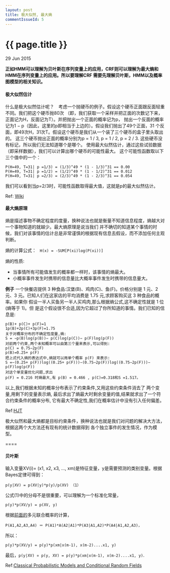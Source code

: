 ```yaml
---
layout: post
title: 极大似然, 最大熵
commentIssueId: 5
---
```


{{ page.title }}
================

<p class="meta">29 Jun 2015 </p>

**正如HMM可以理解为贝叶斯在序列变量上的应用，CRF则可以理解为最大熵和HMM在序列变量上的应用。所以要理解CRF
需要先理解贝叶斯，HMM以及概率图模型的相关知识。**

#### 极大似然估计
什么是极大似然估计呢？　考虑一个抛硬币的例子。假设这个硬币正面跟反面轻重不同。我们把这个硬币抛80次
（即，我们获取一个采样并把正面的次数记下来，正面记为H，反面记为T）。并把抛出一个正面的概率记为p，
抛出一个反面的概率记为1 − p（因此，这里的p即相当于上边的）。假设我们抛出了49个正面，31 个反面，即49次H，31次T。假设这个硬币是我们从一个装了三个硬币的盒子里头取出的。
这三个硬币抛出正面的概率分别为p = 1 / 3, p = 1 / 2, p = 2 / 3. 这些硬币没有标记，所以我们无法知道哪个是哪个。
使用最大似然估计，通过这些试验数据（即采样数据），我们可以计算出哪个硬币的可能性最大。
这个可能性函数取以下三个值中的一个：

```
P(H=49, T=31| p =1/3) = (1/3)^49 * (1 - 1/3)^31 == 0.00
P(H=49, T=31| p =1/2) = (1/2)^49 * (1 - 1/2)^31 == 0.012
P(H=49, T=31| p =2/3) = (2/3)^49 * (1 - 2/3)^31 == 0.054

```
我们可以看到当p=2/3时，可能性函数取得最大值，这就是p的最大似然估计。

Ref: [Wiki](http://wiki.mbalib.com/wiki/%E6%9C%80%E5%A4%A7%E4%BC%BC%E7%84%B6%E4%BC%B0%E8%AE%A1)

#### 最大熵原理

熵是描述事物不确定程度的度量，换种说法也就是衡量不知道信息程度，熵越大对一个事物知道的就越少。最大熵原理是说当我们
并不确切的知道某个事情的时候，我们对该事情的估计总是非常谨慎的根据现有信息去假设，而不添加任何主观判断。

熵的计算公式： ``` H(x) = -SUM[P(xi)log(P(xi))]```

熵的性质:
- 当事情所有可能值发生的概率都一样时，该事情的熵最大。
- 小概率事件发生时携带的信息量比大概率事件发生时携带的信息量大。

**例子**
一个快餐店提供 3 种食品:汉堡(B)、鸡肉(C)、鱼(F)。价格分别是 1 元、2 元、3 元。已知人们在这家店的平均消费是 1.75 元,求顾客购买这 3 种食品的概率。如果你 假设一半人买鱼另一半人买鸡肉,那么根据熵公式,这不确定性就是 1 位(熵等于 1)。但 是这个假设很不合适,因为它超过了你所知道的事情。我们已知的信息是:

```
p(B)+ p(C)+ p(F)=1
1p(B)+2p(C)+3p(F)=1.75
关于对概率分布的不确定性度量,熵:
S = −p(B)log(p(B))− p(C)log(p(C))− p(F)log(p(F))
对前两个约束,两个未知概率可以由第三个量来表示,可以得到:
p(C) = 0.75−2p(F)
p(B)=0.25+ p(F)
把上式代入熵的表达式中,熵就可以用单个概率 p(F) 来表示:
S =−(0.25+ p(F))log((0.25+ p(F)))−(0.75−2p(F))log((0.75−2p(F)))− p(F)log(p(F))
对这个单变量优化问题,求出 
p(F) = 0.216 时熵最大,有 p(B) = 0.466 , p(C)=0.318和S =1.517。
```

以上,我们根据未知的概率分布表示了约束条件,又用这些约束条件消去了 两个变量,用剩下的变量表示熵,
最后求出了熵最大时剩余变量的值,结果就求出了一个符 合约束条件的概率分布,
它有最大不确定性,我们在概率估计中没有引入任何偏差。

Ref:[HJT](http://jiangtanghu.com/docs/cn/maxEnt.pdf)


极大似然和最大熵都是目标约束条件，换种说法也就是我们对问题的解决大方法，根据这两个大方法还有现有的统计数据得到
各个独立事件的发生情况，作为模型。

====

#### 贝叶斯

输入变量XV(i)= (x1, x2, x3, ..., xm)是特征变量，y是需要预测的类别变量。根据Bayes定律可得到：

```
p(y|XV) = p(XV|y)*p(y)/p(XV) （1）
```

公式(1)中的分母不是很重要，可以理解为一个标准化常量，

```
p(y)*p(XV/y) = p(XV, y)
```

根据[前面的](https://github.com/haiy/haiy.github.io/blob/master/_posts/2015-06-06-crf-01.md)多元联合概率的计算，

```
P(A1,A2,A3,A4) ＝ P(A1)*A(A2|A1)*P(A3|A1,A2)*P(A4|A1,A2,A3)，
```

所以：

```
p(y)*p(XV/y) = p(y)*p(xm|x(m-1), x(m-2)....x1, y)
```

最后，```p(y|XV) ∝ p(y, XV) = p(y)*p(xm|x(m-1), x(m-2)....x1, y)```.

Ref:[Classical Probabilistic Models and Conditional Random Fields](http://www.scai.fraunhofer.de/fileadmin/images/bio/data_mining/paper/crf_klinger_tomanek.pdf)


